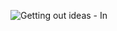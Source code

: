 
![Getting out ideas - In](https://images.raidboxes.io/raidboxes.io/uploads/2022/09/wordpress-brute-force-credential-stuffing.gif)